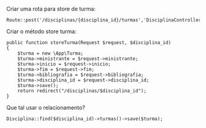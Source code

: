 Criar uma rota para store de turma:

    Route::post('/disciplinas/{disciplina_id}/turmas','DisciplinaController@storeTurma');

Criar o método store turma:

    public function storeTurma(Request $request, $disciplina_id)
    {
        $turma = new \App\Turma;
        $turma->ministrante = $request->ministrante;
        $turma->inicio = $request->inicio;
        $turma->fim = $request->fim;
        $turma->bibliografia = $request->bibliografia;
        $turma->disciplina_id = $request->disciplina_id;
        $turma->save();
        return redirect("/disciplinas/$disciplina_id");
    }

Que tal usar o relacionamento?

    Disciplina::find($disciplina_id)->turmas()->save($turma);
